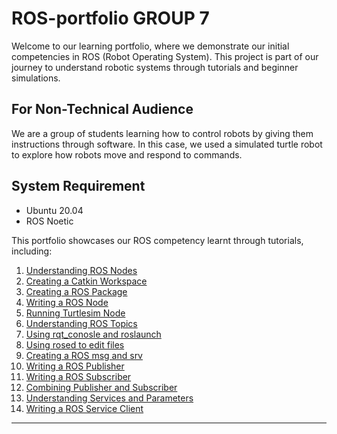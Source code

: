# ROS-portfolio GROUP 7

Welcome to our learning portfolio, where we demonstrate our initial competencies in ROS (Robot Operating System). This project is part of our journey to understand robotic systems through tutorials and beginner simulations.



## For Non-Technical Audience

We are a group of students learning how to control robots by giving them instructions through software. In this case, we used a simulated turtle robot to explore how robots move and respond to commands.

## System Requirement
- Ubuntu 20.04
- ROS Noetic

This portfolio showcases our ROS competency learnt through tutorials, including:

1. [Understanding ROS Nodes](https://github.com/pokohroh/ros-portfolio/blob/main/Tutorials%20Completed/1%29%20Understanding%20ROS%20nodes.md)
2. [Creating a Catkin Workspace](https://github.com/pokohroh/ros-portfolio/blob/main/Tutorials%20Completed/2%29%20Creating%20a%20workspace%20for%20Catkin.md)
3. [Creating a ROS Package](https://github.com/pokohroh/ros-portfolio/blob/main/Tutorials%20Completed/3%29%20Creating%20a%20ROS%20package.md)
4. [Writing a ROS Node](https://github.com/pokohroh/ros-portfolio/blob/main/Tutorials%20Completed/4%29%20Writing%20a%20ROS%20Node%20with%20Python.md)
5. [Running Turtlesim Node](https://github.com/pokohroh/ros-portfolio/blob/main/Tutorials%20Completed/5%29%20Running%20Turtlesim%20Node.md)
6. [Understanding ROS Topics](https://github.com/pokohroh/ros-portfolio/blob/main/Tutorials%20Completed/6%29%20Understanding%20ROS%20Topics.md)
7. [Using rqt_conosle and roslaunch](https://github.com/pokohroh/ros-portfolio/blob/main/Tutorials%20Completed/7%29%20Using%20rqt_console%20and%20roslaunch.md)
8. [Using rosed to edit files](https://github.com/pokohroh/ros-portfolio/blob/main/Tutorials%20Completed/8%29%20Using%20rosed%20to%20edit%20files.md)
9. [Creating a ROS msg and srv](https://github.com/pokohroh/ros-portfolio/blob/main/Tutorials%20Completed/9%29%20Creating%20a%20ROS%20msg%20and%20srv.md)
10. [Writing a ROS Publisher](https://github.com/pokohroh/ros-portfolio/blob/main/Tutorials%20Completed/10%29%20Writing%20a%20ROS%20Publisher.md)
11. [Writing a ROS Subscriber](https://github.com/pokohroh/ros-portfolio/blob/main/Tutorials%20Completed/11%29%20Writing%20a%20ROS%20Subscriber.md)
12. [Combining Publisher and Subscriber](https://github.com/pokohroh/ros-portfolio/blob/main/Tutorials%20Completed/12%29%20Combining%20Publisher%20and%20Subscriber.md)
13. [Understanding Services and Parameters](https://github.com/pokohroh/ros-portfolio/blob/main/Tutorials%20Completed/13%29%20Understanding%20ROS%20Service%20and%20Parameters.md)
14. [Writing a ROS Service Client](https://github.com/pokohroh/ros-portfolio/blob/main/Tutorials%20Completed/14%29%20Writing%20a%20ROS%20Service%20Client.md)
---

